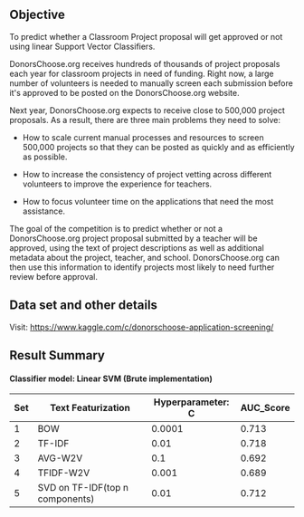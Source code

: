 ## Objective
To predict whether a Classroom Project proposal will get approved or not using linear Support Vector Classifiers. 

DonorsChoose.org receives hundreds of thousands of project proposals each year for classroom projects in need of funding. Right now, a large number of volunteers is needed to manually screen each submission before it's approved to be posted on the DonorsChoose.org website.

Next year, DonorsChoose.org expects to receive close to 500,000 project proposals. As a result, there are three main problems they need to solve:

* How to scale current manual processes and resources to screen 500,000 projects so that they can be posted as quickly and as efficiently as possible.

* How to increase the consistency of project vetting across different volunteers to improve the experience for teachers.

* How to focus volunteer time on the applications that need the most assistance.

The goal of the competition is to predict whether or not a DonorsChoose.org project proposal submitted by a teacher will be approved, using the text of project descriptions as well as additional metadata about the project, teacher, and school. DonorsChoose.org can then use this information to identify projects most likely to need further review before approval.  

## Data set and other details 

Visit: https://www.kaggle.com/c/donorschoose-application-screening/

## Result Summary

#### Classifier model: Linear SVM (Brute implementation) 

| Set |  Text Featurization |   Hyperparameter: C | AUC_Score |
|-----|---------------------|------------------|-----------|
|  1  |         BOW         |       0.0001      |   0.713   |
|  2  |        TF-IDF       |        0.01       |   0.718   |
|  3  |       AVG-W2V       |         0.1        |   0.692   |
|  4  |      TFIDF-W2V      |       0.001       |   0.689   |
|  5  |    SVD on TF-IDF(top n components)   |        0.01       |   0.712   |  
            
